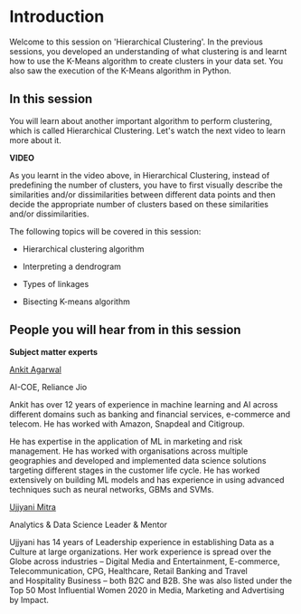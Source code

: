 # Introduction

Welcome to this session on 'Hierarchical Clustering'. In the previous sessions, you developed an understanding of what clustering is and learnt how to use the K-Means algorithm to create clusters in your data set. You also saw the execution of the K-Means algorithm in Python.

## In this session

You will learn about another important algorithm to perform clustering, which is called Hierarchical Clustering. Let's watch the next video to learn more about it.

**VIDEO**

As you learnt in the video above, in Hierarchical Clustering, instead of predefining the number of clusters, you have to first visually describe the similarities and/or dissimilarities between different data points and then decide the appropriate number of clusters based on these similarities and/or dissimilarities.

The following topics will be covered in this session:

-   Hierarchical clustering algorithm

-   Interpreting a dendrogram

-   Types of linkages

-   Bisecting K-means algorithm  

## People you will hear from in this session

**Subject matter experts**

[Ankit Agarwal](https://www.linkedin.com/in/ankit-agarwal-4333248/)

AI-COE, Reliance Jio

Ankit has over 12 years of experience in machine learning and AI across different domains such as banking and financial services, e-commerce and telecom. He has worked with Amazon, Snapdeal and Citigroup.

He has expertise in the application of ML in marketing and risk management. He has worked with organisations across multiple geographies and developed and implemented data science solutions targeting different stages in the customer life cycle. He has worked extensively on building ML models and has experience in using advanced techniques such as neural networks, GBMs and SVMs.

[Ujjyani Mitra](https://www.linkedin.com/in/ujjyainimitra)

Analytics & Data Science Leader & Mentor 

Ujjyani has 14 years of Leadership experience in establishing Data as a Culture at large organizations. Her work experience is spread over the Globe across industries – Digital Media and Entertainment, E-commerce, Telecommunication, CPG, Healthcare, Retail Banking and Travel and Hospitality Business – both B2C and B2B. She was also listed under the Top 50 Most Influential Women 2020 in Media, Marketing and Advertising by Impact.